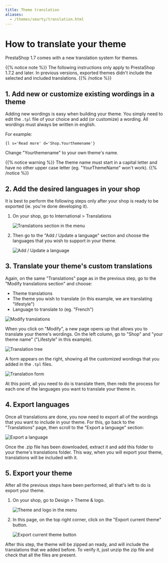 ```yaml
---
title: Theme translation
aliases:
  - /themes/smarty/translation.html
---
```


# How to translate your theme

PrestaShop 1.7 comes with a new translation system for themes.

{{% notice note %}}
The following instructions only apply to PrestaShop 1.7.2 and later. In previous versions, exported themes didn't include the selected and included translations.
{{% /notice %}}

## 1. Add new or customize existing wordings in a theme

Adding new wordings is easy when building your theme. You simply need to edit the `.tpl` file of your choice and add (or customize) a wording. All wordings must always be written in english.

For example:

```smarty
{l s='Read more' d='Shop.Yourthemename'}
```

Change "Yourthemename" to your own theme's name.

{{% notice warning %}}
The theme name must start in a capital letter and have no other upper case letter (eg. "YourThemeName" won't work).
{{% /notice %}}

## 2. Add the desired languages in your shop

It is best to perform the following steps only after your shop is ready to be exported (ie. you're done developing it).

1. On your shop, go to International > Translations

	![Translations section in the menu](../img/translations-menu.png)
	
2. Then go to the "Add / Update a language" section and choose the languages that you wish to support in your theme.

	![Add / Update a language](../img/translations-add-update-language.png)

## 3. Translate your theme's custom translations

Again, on the same "Translations" page as in the previous step, go to the "Modify translations section" and choose:

* Theme translations
* The theme you wish to translate (in this example, we are translating "lifestyle")
* Language to translate to (eg. "French")

![Modify translations](../img/translations-modify.png)

When you click on "Modify", a new page opens up that allows you to translate your theme's wordings. On the left column, go to "Shop" and "your theme name" ("Lifestyle" in this example).

![Translation tree](../img/translations-tree.png)

A form appears on the right, showing all the customized wordings that you added in the `.tpl` files. 

![Translation form](../img/translations-form.png)

At this point, all you need to do is translate them, then redo the process for each one of the languages you want to translate your theme in.

## 4. Export languages

Once all translations are done, you now need to export all of the wordings that you want to include in your theme. For this, go back to the "Translations" page, then scroll to the "Export a language" section:

![Export a language](../img/translations-export-language.png)

Once the .zip file has been downloaded, extract it and add this folder to your theme's translations folder. This way, when you will export your theme, translations will be included with it.

## 5. Export your theme

After all the previous steps have been performed, all that's left to do is export your theme.

1. On your shop, go to Design > Theme & logo.

	![Theme and logo in the menu](../img/translations-theme-and-logo.png)

2. In this page, on the top right corner, click on the "Export current theme" button.

	![Export current theme button](../img/translations-export-current-theme.png)

After this step, the theme will be zipped an ready, and will include the translations that we added before. To verify it, just unzip the zip file and check that all the files are present.
